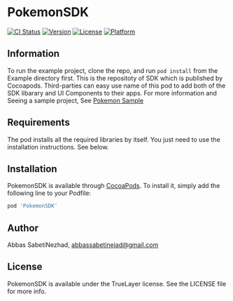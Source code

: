 # PokemonSDK

[![CI Status](https://img.shields.io/travis/39451059/PokemonSDK.svg?style=flat)](https://travis-ci.org/39451059/PokemonSDK)
[![Version](https://img.shields.io/cocoapods/v/PokemonSDK.svg?style=flat)](https://cocoapods.org/pods/PokemonSDK)
[![License](https://img.shields.io/cocoapods/l/PokemonSDK.svg?style=flat)](https://cocoapods.org/pods/PokemonSDK)
[![Platform](https://img.shields.io/cocoapods/p/PokemonSDK.svg?style=flat)](https://cocoapods.org/pods/PokemonSDK)

## Information

To run the example project, clone the repo, and run `pod install` from the Example directory first. This is the repositoty of SDK which is published by Cocoapods. Third-parties can easy use name of this pod to add both of the SDK libarary and UI Components to their apps. For more information and Seeing a sample project, See [Pokemon Sample](https://github.com/abbassabeti/Pokemon-Sample)

## Requirements

The pod installs all the required libraries by itself. You just need to use the installation instructions. See below. 

## Installation

PokemonSDK is available through [CocoaPods](https://cocoapods.org). To install
it, simply add the following line to your Podfile:

```ruby
pod 'PokemonSDK'
```

## Author

Abbas SabetiNezhad, abbassabetinejad@gmail.com

## License

PokemonSDK is available under the TrueLayer license. See the LICENSE file for more info.
